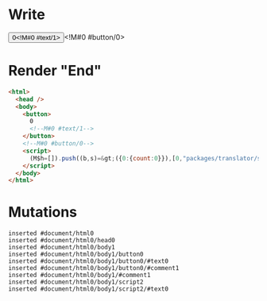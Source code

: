 # Write
  <button>0<!M#0 #text/1></button><!M#0 #button/0><script>(M$h=[]).push((b,s)=>({0:{count:0}}),[0,"packages/translator/src/__tests__/fixtures/basic-fn-with-block/template.marko_0_count",])</script>


# Render "End"
```html
<html>
  <head />
  <body>
    <button>
      0
      <!--M#0 #text/1-->
    </button>
    <!--M#0 #button/0-->
    <script>
      (M$h=[]).push((b,s)=&gt;({0:{count:0}}),[0,"packages/translator/src/__tests__/fixtures/basic-fn-with-block/template.marko_0_count",])
    </script>
  </body>
</html>
```

# Mutations
```
inserted #document/html0
inserted #document/html0/head0
inserted #document/html0/body1
inserted #document/html0/body1/button0
inserted #document/html0/body1/button0/#text0
inserted #document/html0/body1/button0/#comment1
inserted #document/html0/body1/#comment1
inserted #document/html0/body1/script2
inserted #document/html0/body1/script2/#text0
```